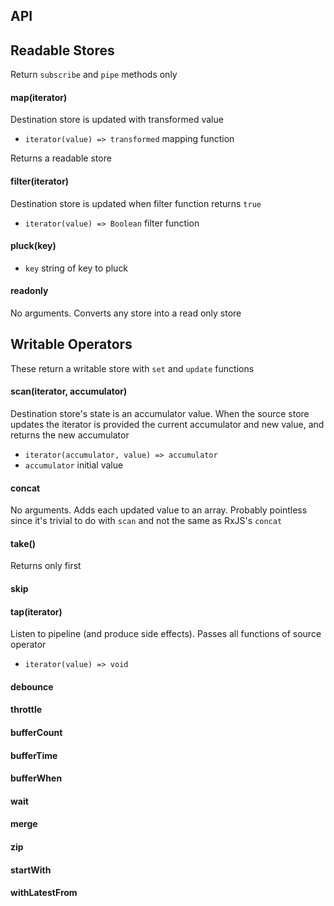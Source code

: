 
## API

## Readable Stores

Return `subscribe` and `pipe` methods only

#### map(iterator)

Destination store is updated with transformed value

- `iterator(value) => transformed` mapping function 

Returns a readable store

#### filter(iterator)

Destination store is updated when filter function returns `true`

- `iterator(value) => Boolean` filter function

#### pluck(key)

- `key` string of key to pluck

#### readonly

No arguments. Converts any store into a read only store

## Writable Operators

These return a writable store with `set` and `update` functions

#### scan(iterator, accumulator)

Destination store's state is an accumulator value.
When the source store updates the iterator is provided the current accumulator and new value,
and returns the new accumulator

- `iterator(accumulator, value) => accumulator` 
- `accumulator` initial value

#### concat

No arguments. Adds each updated value to an array.
Probably pointless since it's trivial to do with `scan` and not the same as RxJS's `concat`

#### take()

Returns only first

#### skip



#### tap(iterator)

Listen to pipeline (and produce side effects).
Passes all functions of source operator

- `iterator(value) => void`

#### debounce
#### throttle
#### bufferCount
#### bufferTime
#### bufferWhen
#### wait
#### merge
#### zip
#### startWith
#### withLatestFrom

